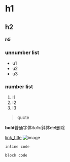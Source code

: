 # h1
## h2

##### h5

### unnumber list

- u1
- u2
- u3

### number list

1. l1
2. l2
3. l3

> quote

**bold**普通字体*italic*斜体~~del~~删除

[link_title](http://baidu.com)
![image](http://baidu.com/1.jpg)

`inline code`

```
block code
```
